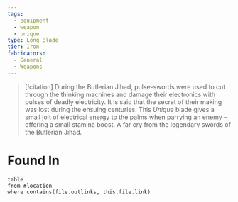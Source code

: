 ```yaml
---
tags:
  - equipment
  - weapon
  - unique
type: Long Blade
tier: Iron
fabricators:
  - General
  - Weapons
---
```

> [!citation]
> During the Butlerian Jihad, pulse-swords were used to cut through the thinking machines and damage their electronics with pulses of deadly electricity. It is said that the secret of their making was lost during the ensuing centuries. This *Unique* blade gives a small jolt of electrical energy to the palms when parrying an enemy – offering a small stamina boost. A far cry from the legendary swords of the Butlerian Jihad.
# Found In
```dataview
table
from #location 
where contains(file.outlinks, this.file.link)
```
